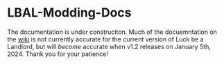 # LBAL-Modding-Docs

The documentation is under construciton. Much of the docuemntation on the [wiki](https://github.com/TrampolineTales/LBAL-Modding-Docs/wiki) is not currently accurate for the current version of Luck be a Landlord, but will _become_ accurate when v1.2 releases on January 5th, 2024. Thank you for your patience!
